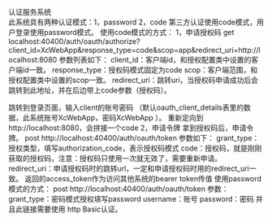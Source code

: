 认证服务系统  
此系统具有两种认证模式：1，password 2，code
第三方认证使用code模式，用户登录使用password模式。
使用code模式的方式：
1，申请授权码
get localhost:40400/auth/oauth/authorize?
client_id=XcWebApp&response_type=code&scop=app&redirect_uri=http://localhost:8080
参数列表如下：
client_id：客户端id，和授权配置类中设置的客户端id一致。
response_type：授权码模式固定为code
scop：客户端范围，和授权配置类中设置的scop一致。
redirect_uri：跳转uri，当授权码申请成功后会跳转到此地址，并在后边带上code参数（授权码）。

跳转到登录页面，输入client的账号密码 （默认oauth_client_details表里的数据，此系统账号XcWebApp，密码XcWebApp ）。
重新定向到http://localhost:8080，会拼接一个code
2，申请令牌
拿到授权码后，申请令牌。
post  http://localhost:40400/auth/oauth/token
参数如下：
grant_type：授权类型，填写authorization_code，表示授权码模式
code：授权码，就是刚刚获取的授权码，注意：授权码只使用一次就无效了，需要重新申请。
redirect_uri：申请授权码时的跳转url，一定和申请授权码时用的redirect_uri一致。
返回的access_token作为访问其他系统的bearer token传值
使用password模式的方式：
post http://localhost:40400/auth/oauth/token
参数：
grant_type：密码模式授权填写password
username：账号
password：密码
并且此链接需要使用 http Basic认证。